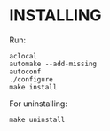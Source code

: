 INSTALLING
==========

Run:
``` {.bash}
aclocal
automake --add-missing
autoconf
./configure
make install
```

For uninstalling:
``` {.bash}
make uninstall
```
